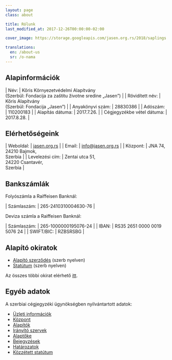 ```yaml
---
layout: page
class: about

title: Rólunk
last_modified_at: 2017-12-26T00:00:00-02:00

cover_image: https://storage.googleapis.com/jasen.org.rs/2018/saplings.jpg

translations:
  en: /about-us
  sr: /o-nama
---
```

## Alapinformációk

| Név:                       | Kőris Környezetvédelmi Alapítvány<br>(Szerbül: Fondacija za zaštitu životne sredine „Jasen”) |
| Rövidített név:            | Kőris Alapítvány<br>(Szerbül: Fondacija „Jasen”)                                             |
| Anyakönyvi szám:           | 28830386                                                                                     |
| Adószám:                   | 110200183                                                                                    |
| Alapítás dátuma:           | 2017.7.26.                                                                                   |
| Cégjegyzékbe vétel dátuma: | 2017.8.28.                                                                                   |

## Elérhetőségeink

| Weboldal:       | [jasen.org.rs]                                 |
| Email:          | [info@jasen.org.rs]                            |
| Központ:        | JNA 74,<br>24210 Bajmok,<br>Szerbia            |
| Levelezési cím: | Zentai utca 51,<br>24220 Csantavér,<br>Szerbia |

[jasen.org.rs]: https://jasen.org.rs
[info@jasen.org.rs]: mailto:info@jasen.org.rs

## Bankszámlák

Folyószámla a Raiffeisen Banknál:

| Számlaszám: | 265-2410310004630-76 |

Deviza számla a Raiffeisen Banknál:

| Számlaszám: | 265-1000000195076-24        |
| IBAN:       | RS35 2651 0000 0019 5076 24 |
| SWIFT/BIC:  | RZBSRSBG                    |

## Alapító okiratok

- [Alapító szerződés] (szerb nyelven)
- [Statútum] (szerb nyelven)

Az összes többi okirat elérhető [itt](/hu/okiratok/).

[Alapító szerződés]: /docs/ugovor-o-osnivanju.pdf
[Statútum]: /docs/statut.pdf

## Egyéb adatok

A szerbiai cégjegyzéki ügynökségben nyilvántartott adatok:

- [Üzleti információk]
- [Központ]
- [Alapítók]
- [Irányító szervek]
- [Alaptőke]
- [Bejegyzések]
- [Határozatok]
- [Közzétett statútum]

[Üzleti információk]: http://pretraga.apr.gov.rs/FoundationAndEndowmentWebSearch/FAEBusinessDataPage.aspx?beid=8855021&type=&rnd=3BAB996DE41CE0B915102BB086F5C49C3522D6A5
[Központ]: http://pretraga.apr.gov.rs/FoundationAndEndowmentWebSearch/FAEAddress.aspx?beid=8855021&type=&rnd=3BAB996DE41CE0B915102BB086F5C49C3522D6A5
[Alapítók]: http://pretraga.apr.gov.rs/FoundationAndEndowmentWebSearch/FAEEstablishers.aspx?beid=8855021&type=&rnd=3BAB996DE41CE0B915102BB086F5C49C3522D6A5
[Irányító szervek]: http://pretraga.apr.gov.rs/FoundationAndEndowmentWebSearch/FAESteeringComitteePage.aspx?beid=8855021&type=&rnd=3BAB996DE41CE0B915102BB086F5C49C3522D6A5
[Alaptőke]: http://pretraga.apr.gov.rs/FoundationAndEndowmentWebSearch/FAEFoundationCapital.aspx?beid=8855021&type=&rnd=3BAB996DE41CE0B915102BB086F5C49C3522D6A5
[Bejegyzések]: http://pretraga.apr.gov.rs/FoundationAndEndowmentWebSearch/FAEAnnotations.aspx?beid=8855021&type=&rnd=3BAB996DE41CE0B915102BB086F5C49C3522D6A5
[Határozatok]: http://pretraga.apr.gov.rs/FoundationAndEndowmentWebSearch/FAEDecrees.aspx?beid=8855021&type=&rnd=3BAB996DE41CE0B915102BB086F5C49C3522D6A5
[Közzétett statútum]: http://pretraga.apr.gov.rs/FoundationAndEndowmentWebSearch/FAEStatues.aspx?beid=8855021&type=&rnd=3BAB996DE41CE0B915102BB086F5C49C3522D6A5
